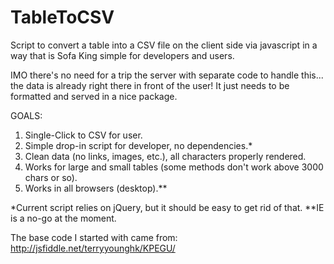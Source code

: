 TableToCSV
==========

Script to convert a table into a CSV file on the client side via javascript in a way that is Sofa King simple for developers and users.

IMO there's no need for a trip the server with separate code to handle this... the data is already right there in front of the user! It just needs to be formatted and served in a nice package.

GOALS:

1. Single-Click to CSV for user.
2. Simple drop-in script for developer, no dependencies.*
3. Clean data (no links, images, etc.), all characters properly rendered.
4. Works for large and small tables (some methods don't work above 3000 chars or so).
5. Works in all browsers (desktop).**

*Current script relies on jQuery, but it should be easy to get rid of that.
**IE is a no-go at the moment.


The base code I started with came from: http://jsfiddle.net/terryyounghk/KPEGU/

